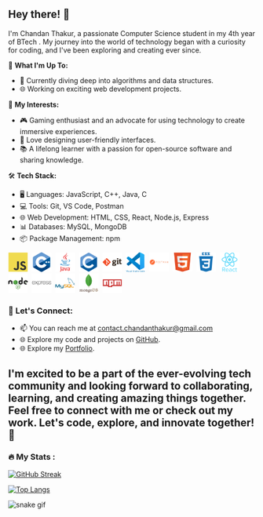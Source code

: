 ## Hey there! 👋

I'm Chandan Thakur, a passionate Computer Science student in my 4th year of BTech . My journey into the world of technology began with a curiosity for coding, and I've been exploring and creating ever since.

🚀 **What I'm Up To:**
- 🔬 Currently diving deep into algorithms and data structures.
- 🌐 Working on exciting web development projects.

🌟 **My Interests:**
- 🎮 Gaming enthusiast and an advocate for using technology to create immersive experiences.
- 🎨 Love designing user-friendly interfaces.
- 📚 A lifelong learner with a passion for open-source software and sharing knowledge.

🛠️ **Tech Stack:**
- 🖥️ Languages: JavaScript, C++, Java, C
- 💻 Tools: Git, VS Code, Postman
- 🌐 Web Development: HTML, CSS, React, Node.js, Express
- 📊 Databases: MySQL, MongoDB
- 📦 Package Management: npm
<div>
  <img src="https://github.com/devicons/devicon/blob/master/icons/javascript/javascript-original.svg" title="JavaScript" alt="JavaScript" width="40" height="40"/>&nbsp;
  <img src="https://github.com/devicons/devicon/blob/master/icons/cplusplus/cplusplus-original.svg" title="C++" alt="C++" width="40" height="40"/>&nbsp;
  <img src="https://github.com/devicons/devicon/blob/master/icons/java/java-original-wordmark.svg" title="Java" alt="Java" width="40" height="40"/>&nbsp;
  <img src="https://github.com/devicons/devicon/blob/master/icons/c/c-original.svg" title="C" alt="C" width="40" height="40"/>&nbsp;
  <img src="https://github.com/devicons/devicon/blob/master/icons/git/git-original-wordmark.svg" title="Git" alt="Git" width="40" height="40"/>&nbsp;
  <img src="https://github.com/devicons/devicon/blob/master/icons/vscode/vscode-original-wordmark.svg" title="VS Code" alt="VS Code" width="40" height="40"/>&nbsp;
  <img src="https://github.com/devicons/devicon/blob/master/icons/postman/postman-original-wordmark.svg" title="Postman" alt="Postman" width="40" height="40"/>&nbsp;
  <img src="https://github.com/devicons/devicon/blob/master/icons/html5/html5-original.svg" title="HTML5" alt="HTML" width="40" height="40"/>&nbsp;
  <img src="https://github.com/devicons/devicon/blob/master/icons/css3/css3-plain-wordmark.svg" title="CSS3" alt="CSS" width="40" height="40"/>&nbsp;
  <img src="https://github.com/devicons/devicon/blob/master/icons/react/react-original-wordmark.svg" title="React" alt="React" width="40" height="40"/>&nbsp;
  <img src="https://github.com/devicons/devicon/blob/master/icons/nodejs/nodejs-original-wordmark.svg" title="NodeJS" alt="NodeJS" width="40" height="40"/>&nbsp;
  <img src="https://github.com/devicons/devicon/blob/master/icons/express/express-original-wordmark.svg" title="Express" alt="Express" width="40" height="40"/>&nbsp;
  <img src="https://github.com/devicons/devicon/blob/master/icons/mysql/mysql-original-wordmark.svg" title="MySQL" alt="MySQL" width="40" height="40"/>&nbsp;
  <img src="https://github.com/devicons/devicon/blob/master/icons/mongodb/mongodb-original-wordmark.svg" title="MongoDB" alt="MongoDB" width="40" height="40"/>&nbsp;
  <img src="https://github.com/devicons/devicon/blob/master/icons/npm/npm-original-wordmark.svg" title="npm" alt="npm" width="40" height="40"/>
</div>

### 💬 **Let's Connect:**
- 📫 You can reach me at contact.chandanthakur@gmail.com 
- 🌐 Explore my code and projects on [GitHub](https://github.com/ThatGuyChandan).
- 🌐 Explore my [Portfolio](https://thatguychandan.github.io/Portfolio/).

I'm excited to be a part of the ever-evolving tech community and looking forward to collaborating, learning, and creating amazing things together. Feel free to connect with me or check out my work. Let's code, explore, and innovate together! 🚀
---

### :fire: My Stats :
<a href="https://git.io/streak-stats"><img src="https://github-readme-streak-stats.herokuapp.com?user=ThatGuyChandan" alt="GitHub Streak" /></a>

[![Top Langs](https://github-readme-stats.vercel.app/api/top-langs/?username=ThatGuyChandan&layout=compact&theme=vision-friendly-dark)](https://github.com/anuraghazra/github-readme-stats)

![snake gif](https://github.com/ThatGuyChandan/ThatGuyChandan/blob/output/github-contribution-grid-snake.gif)
